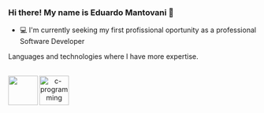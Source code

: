 ### Hi there! My name is Eduardo Mantovani 👋

-  💻 I'm currently seeking my first profissional oportunity as a professional Software Developer 

Languages and technologies where I have more expertise.
<div align="center" style="display: inline_block"><br>    
  <i class="devicon-javascript-plain colored"></i>
  <img align="left" height="60" src="https://howto.zw3b.fr/var/contents/docs/361/show-awstats-statistics-in-php_20210216171609_1.png" />
  <img align="left" height="60" src="https://img.icons8.com/color/48/c-programming.png" alt="c-programming"/> 
</div>
